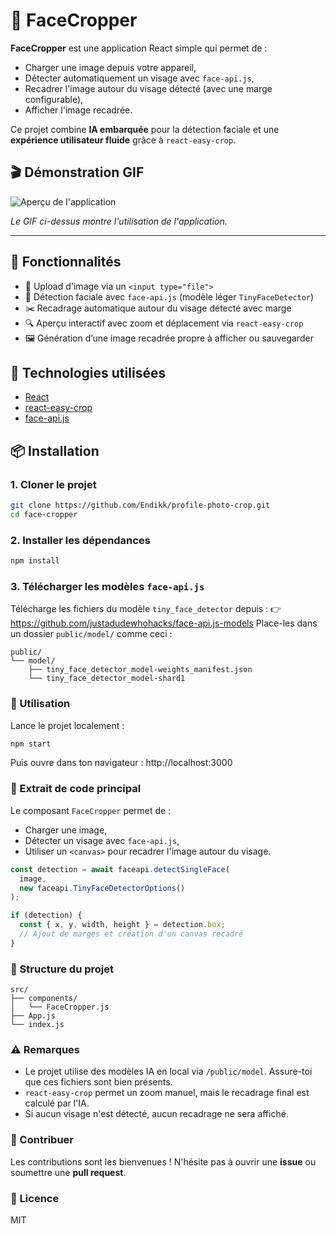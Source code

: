 # 📸 FaceCropper

**FaceCropper** est une application React simple qui permet de :
- Charger une image depuis votre appareil,
- Détecter automatiquement un visage avec `face-api.js`,
- Recadrer l'image autour du visage détecté (avec une marge configurable),
- Afficher l'image recadrée.

Ce projet combine **IA embarquée** pour la détection faciale et une **expérience utilisateur fluide** grâce à `react-easy-crop`.

## 🎬 Démonstration GIF

![Aperçu de l'application](https://raw.githubusercontent.com/endikk/profile-photo-crop/public/demo.gif)

*Le GIF ci-dessus montre l'utilisation de l'application.*

---

## 🚀 Fonctionnalités

- 📂 Upload d'image via un `<input type="file">`
- 🧠 Détection faciale avec `face-api.js` (modèle léger `TinyFaceDetector`)
- ✂️ Recadrage automatique autour du visage détecté avec marge
- 🔍 Aperçu interactif avec zoom et déplacement via `react-easy-crop`
- 🖼 Génération d’une image recadrée propre à afficher ou sauvegarder

## 🧰 Technologies utilisées

- [React](https://reactjs.org/)
- [react-easy-crop](https://github.com/ricardo-ch/react-easy-crop)
- [face-api.js](https://github.com/justadudewhohacks/face-api.js)

## 📦 Installation

### 1. Cloner le projet

```bash
git clone https://github.com/Endikk/profile-photo-crop.git
cd face-cropper
```

### 2. Installer les dépendances

```bash
npm install
```

### 3. Télécharger les modèles `face-api.js`
Télécharge les fichiers du modèle `tiny_face_detector` depuis : 👉 https://github.com/justadudewhohacks/face-api.js-models
Place-les dans un dossier `public/model/` comme ceci :

```
public/
└── model/
    ├── tiny_face_detector_model-weights_manifest.json
    └── tiny_face_detector_model-shard1
```

### 🧪 Utilisation
Lance le projet localement :

```bash
npm start
```

Puis ouvre dans ton navigateur : http://localhost:3000

### 📝 Extrait de code principal
Le composant `FaceCropper` permet de :
* Charger une image,
* Détecter un visage avec `face-api.js`,
* Utiliser un `<canvas>` pour recadrer l'image autour du visage.

```jsx
const detection = await faceapi.detectSingleFace(
  image,
  new faceapi.TinyFaceDetectorOptions()
);

if (detection) {
  const { x, y, width, height } = detection.box;
  // Ajout de marges et création d'un canvas recadré
}
```

### 📁 Structure du projet

```
src/
├── components/
│   └── FaceCropper.js
├── App.js
└── index.js
```

### ⚠️ Remarques
* Le projet utilise des modèles IA en local via `/public/model`. Assure-toi que ces fichiers sont bien présents.
* `react-easy-crop` permet un zoom manuel, mais le recadrage final est calculé par l'IA.
* Si aucun visage n'est détecté, aucun recadrage ne sera affiché.

### 🤝 Contribuer
Les contributions sont les bienvenues ! N'hésite pas à ouvrir une **issue** ou soumettre une **pull request**.

### 📄 Licence
MIT
